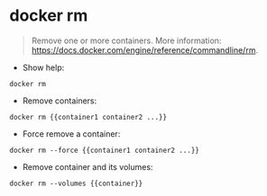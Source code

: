 # docker rm

> Remove one or more containers.
> More information: <https://docs.docker.com/engine/reference/commandline/rm>.

- Show help:

`docker rm`

- Remove containers:

`docker rm {{container1 container2 ...}}`

- Force remove a container:

`docker rm --force {{container1 container2 ...}}`

- Remove container and its volumes:

`docker rm --volumes {{container}}`
